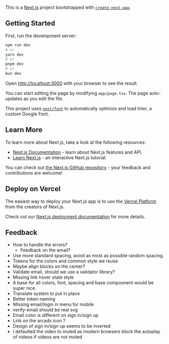 This is a [Next.js](https://nextjs.org/) project bootstrapped with [`create-next-app`](https://github.com/vercel/next.js/tree/canary/packages/create-next-app).

## Getting Started

First, run the development server:

```bash
npm run dev
# or
yarn dev
# or
pnpm dev
# or
bun dev
```

Open [http://localhost:3000](http://localhost:3000) with your browser to see the result.

You can start editing the page by modifying `app/page.tsx`. The page auto-updates as you edit the file.

This project uses [`next/font`](https://nextjs.org/docs/basic-features/font-optimization) to automatically optimize and load Inter, a custom Google Font.

## Learn More

To learn more about Next.js, take a look at the following resources:

- [Next.js Documentation](https://nextjs.org/docs) - learn about Next.js features and API.
- [Learn Next.js](https://nextjs.org/learn) - an interactive Next.js tutorial.

You can check out [the Next.js GitHub repository](https://github.com/vercel/next.js/) - your feedback and contributions are welcome!

## Deploy on Vercel

The easiest way to deploy your Next.js app is to use the [Vercel Platform](https://vercel.com/new?utm_medium=default-template&filter=next.js&utm_source=create-next-app&utm_campaign=create-next-app-readme) from the creators of Next.js.

Check out our [Next.js deployment documentation](https://nextjs.org/docs/deployment) for more details.

## Feedback

- How to handle the errors?
  - Feedback on the email?
- Use more standard spacing, avoid as most as possible random spacing.
- Tokens for the colors and common style we reuse
- Maybe align blocks on the center?
- Validate email, should we use a validator library?
- Missing link hover state style
- A base for all colors, font, spacing and base compoonent would be super nice.
- Translate system to put in place
- Better token naming
- Missing email/login in menu for mobile
- verify-email should be real svg
- Email color is different on sign in/sign up
- Link on the arcads icon ?
- Design of sign in/sign up seems to be inverted
- I defaulted the video to muted as modern browsers block the autoplay of videos if videos are not muted
